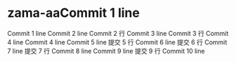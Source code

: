 # zama-aaCommit 1 line
Commit 1 line
Commit 2 line
Commit 2 行
Commit 3 line
Commit 3 行
Commit 4 line
Commit 4 line
Commit 5 line
提交 5 行
Commit 6 line
提交 6 行
Commit 7 line
提交 7 行
Commit 8 line
Commit 9 line
提交 9 行
Commit 10 line
